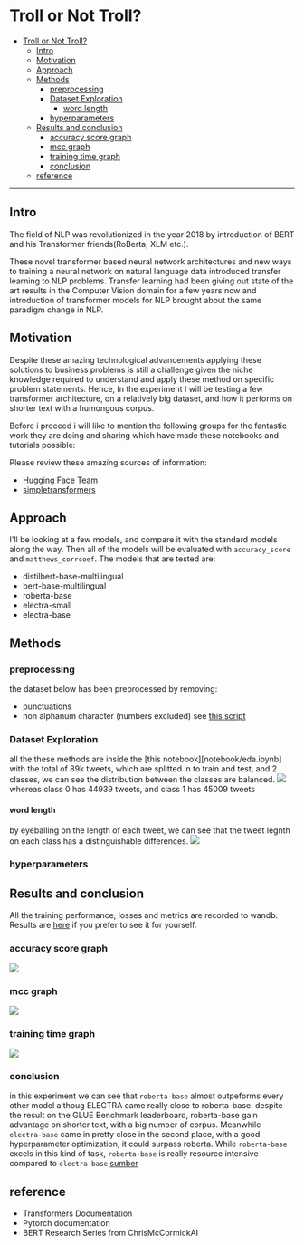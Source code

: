 # Troll or Not Troll?
- [Troll or Not Troll?](#troll-or-not-troll)
  - [Intro](#intro)
  - [Motivation](#motivation)
  - [Approach](#approach)
  - [Methods](#methods)
    - [preprocessing](#preprocessing)
    - [Dataset Exploration](#dataset-exploration)
      - [word length](#word-length)
    - [hyperparameters](#hyperparameters)
  - [Results and conclusion](#results-and-conclusion)
    - [accuracy score graph](#accuracy-score-graph)
    - [mcc graph](#mcc-graph)
    - [training time graph](#training-time-graph)
    - [conclusion](#conclusion)
  - [reference](#reference)
---
## Intro
The field of NLP was revolutionized in the year 2018 by introduction of BERT and his Transformer friends(RoBerta, XLM etc.).

These novel transformer based neural network architectures and new ways to training a neural network on natural language data introduced transfer learning to NLP problems. Transfer learning had been giving out state of the art results in the Computer Vision domain for a few years now and introduction of transformer models for NLP brought about the same paradigm change in NLP.

## Motivation
Despite these amazing technological advancements applying these solutions to business problems is still a challenge given the niche knowledge required to understand and apply these method on specific problem statements. Hence, In the experiment I will be testing a few transformer architecture,  on a relatively big dataset, and how it performs on shorter text with a humongous corpus.

Before i proceed i will like to mention the following groups for the fantastic work they are doing and sharing which have made these notebooks and tutorials possible:

Please review these amazing sources of information:
- [Hugging Face Team](https://huggingface.co/)
- [simpletransformers](https://simpletransformers.ai/)

## Approach
I'll be looking at a few models, and compare it with the standard models along the way. Then all of the models will be evaluated with `accuracy_score` and `matthews_corrcoef`. The models that are tested are:
- distilbert-base-multilingual
- bert-base-multilingual
- roberta-base
- electra-small
- electra-base

## Methods
### preprocessing
the dataset below has been preprocessed by removing:
  - punctuations
  - non alphanum character (numbers excluded)
see [this script](preprocess.py)
### Dataset Exploration
all the these methods are inside the [this notebook][notebook/eda.ipynb]
with the total of 89k tweets, which are splitted in to train and test, and 2 classes, we can see the distribution between the classes are balanced.
![](https://i.imgur.com/P02wbfQ.png)
whereas class 0 has 44939 tweets, and class 1 has 45009 tweets
#### word length
by eyeballing on the length of each tweet, we can see that the tweet legnth on each class has a distinguishable differences.
![](https://i.imgur.com/l32qjan.png)
### hyperparameters
## Results and conclusion
All the training performance, losses and metrics are recorded to wandb. Results are [here](https://wandb.ai/yessyvita/my_roberta/reports/bert-base-multilingual--VmlldzoyNTM2MDg) if you prefer to see it for yourself.
### accuracy score graph
![](https://i.imgur.com/pjZW3M2.png)
### mcc graph
![](https://i.imgur.com/SLEbOEs.png)
### training time graph
![](https://i.imgur.com/GFqeBa6.png)
### conclusion
in this experiment we can see that `roberta-base` almost outpeforms every other model althoug ELECTRA came really close to roberta-base.
despite the result on the GLUE Benchmark leaderboard, roberta-base gain advantage on shorter text, with a big number of corpus. Meanwhile `electra-base` came in pretty close in the second place, with a good hyperparameter optimization, it could surpass roberta. While `roberta-base` excels in this kind of task, `roberta-base` is really resource intensive compared to `electra-base` [sumber](https://openreview.net/pdf?id=r1xMH1BtvB)

## reference
- Transformers Documentation
- Pytorch documentation
- BERT Research Series from ChrisMcCormickAI